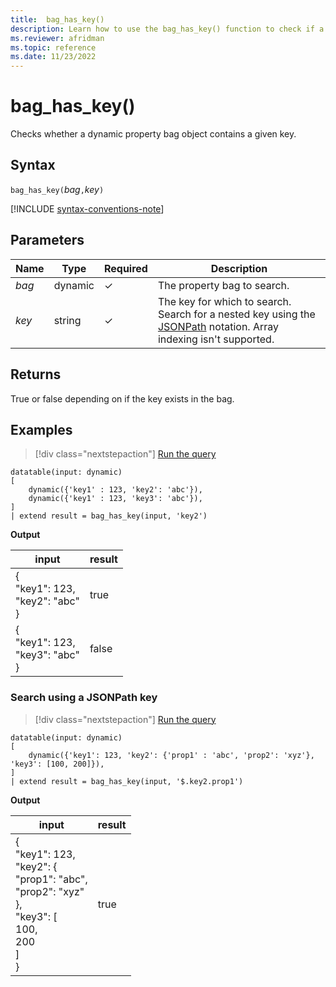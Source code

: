 ```yaml
---
title:  bag_has_key()
description: Learn how to use the bag_has_key() function to check if a dynamic property bag object contains a given key. 
ms.reviewer: afridman
ms.topic: reference
ms.date: 11/23/2022
---
```

# bag_has_key()

Checks whether a dynamic property bag object contains a given key.

## Syntax

`bag_has_key(`*bag*`,`*key*`)`

[!INCLUDE [syntax-conventions-note](../../includes/syntax-conventions-note.md)]

## Parameters

| Name | Type | Required | Description |
| -- | -- | -- | -- |
| *bag* | dynamic | &check; | The property bag to search. |
| *key* | string | &check; | The key for which to search.  Search for a nested key using the [JSONPath](jsonpath.md) notation. Array indexing isn't supported. |

## Returns

True or false depending on if the key exists in the bag.

## Examples

> [!div class="nextstepaction"]
> <a href="https://dataexplorer.azure.com/clusters/help/databases/Samples?query=H4sIAAAAAAAAA0tJLAHCpJxUjcy8gtISK4WUyrzE3MxkTa5oLgUggHI1qtWzUysN1RWsFAyNjHUUQDwjdSsF9cSkZPVaTR1Cao2R1cZy1SikVpSk5qUoFKUWl+aUKNgqJCWmx2ckFscD1UJcArNDEwDPKMflogAAAA==" target="_blank">Run the query</a>

```kusto
datatable(input: dynamic)
[
    dynamic({'key1' : 123, 'key2': 'abc'}),
    dynamic({'key1' : 123, 'key3': 'abc'}),
]
| extend result = bag_has_key(input, 'key2')
```

**Output**

|input|result|
|---|---|
|{<br>  "key1": 123,<br>  "key2": "abc"<br>}|true<br>|
|{<br>  "key1": 123,<br>  "key3": "abc"<br>}|false<br>|

### Search using a JSONPath key

> [!div class="nextstepaction"]
> <a href="https://dataexplorer.azure.com/clusters/help/databases/Samples?query=H4sIAAAAAAAAAy2OwQqDMBBE7/mKPRTWQJAk3gL9EhGJGlqpTUUjGK3/3g3p7unN7DA72EDbTa4Y/bwFA0P09j32nNUMaP5YnPhyUaEBpSsBCTTBifPymRWCAbRdj+QkIVm4xwOvfFoR10pKAVrK5uKCNewLbg/OD7C4dZsC3KGzj/Zp15YC+RkK38rUVOYW/gOk4uu+rQAAAA==" target="_blank">Run the query</a>

```kusto
datatable(input: dynamic)
[
    dynamic({'key1': 123, 'key2': {'prop1' : 'abc', 'prop2': 'xyz'}, 'key3': [100, 200]}),
]
| extend result = bag_has_key(input, '$.key2.prop1')
```

**Output**

|input|result|
|---|---|
|{<br>  "key1": 123,<br>  "key2": {<br>    "prop1": "abc",<br>    "prop2": "xyz"<br>  },<br>  "key3": [<br>    100,<br>    200<br>  ]<br>}|true<br>|
